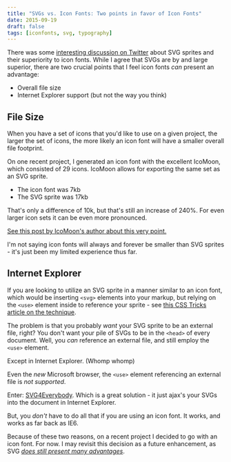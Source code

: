 ```yaml
---
title: "SVGs vs. Icon Fonts: Two points in favor of Icon Fonts"
date: 2015-09-19
draft: false
tags: [iconfonts, svg, typography]
---
```


There was some [interesting discussion on Twitter](https://twitter.com/netmag/status/644797891056373761) about SVG sprites and their superiority to icon fonts. While I agree that SVGs are by and large superior, there are two crucial points that I feel icon fonts _can_ present an advantage:

- Overall file size
- Internet Explorer support (but not the way you think)

<!--more-->

## File Size

When you have a set of icons that you'd like to use on a given project, the larger the set of icons, the more likely an icon font will have a smaller overall file footprint.

On one recent project, I generated an icon font with the excellent IcoMoon, which consisted of 29 icons. IcoMoon allows for exporting the same set as an SVG sprite.

- The icon font was 7kb
- The SVG sprite was 17kb

That's only a difference of 10k, but that's still an increase of 240%. For even larger icon sets it can be even more pronounced.

[See this post by IcoMoon's author about this very point.](https://icomoon.io/#post/429)

I'm not saying icon fonts will always and forever be smaller than SVG sprites - it's just been my limited experience thus far.

## Internet Explorer

If you are looking to utilize an SVG sprite in a manner similar to an icon font, which would be inserting `<svg>` elements into your markup, but relying on the `<use>` element inside to reference your sprite - see [this CSS Tricks article on the technique](https://css-tricks.com/svg-sprites-use-better-icon-fonts/).

The problem is that you probably _want_ your SVG sprite to be an external file, right? You don't want your pile of SVGs to be in the `<head>` of every document. Well, you _can_ reference an external file, and still employ the `<use>` element.

Except in Internet Explorer. (Whomp whomp)

Even the _new_ Microsoft browser, the `<use>` element referencing an external file is _not supported_.

Enter: [SVG4Everybody](https://github.com/jonathantneal/svg4everybody). Which is a great solution - it just ajax's your SVGs into the document in Internet Explorer.

But, you _don't_ have to do all that if you are using an icon font. It works, and works as far back as IE6.

Because of these two reasons, on a recent project I decided to go with an icon font. For now. I may revisit this decision as a future enhancement, as SVG [_does still present many advantages_](https://css-tricks.com/icon-fonts-vs-svg/).

